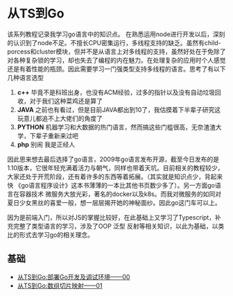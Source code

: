 # 从TS到Go
该系列教程记录我学习go语言中的知识点。
在熟悉运用node进行开发以后，深刻的认识到了node不足。不擅长CPU密集运行，多线程支持的缺乏。虽然有child-porcess和cluster模块，但并不是从语言上对多线程的支持，虽然好处在于免除了对各种复杂锁的学习，却也失去了编程的内在魅力。在处理复杂的应用时个人感觉还是有着性能的瓶颈。因此需要学习一门强类型支持多线程的语言。思考了有以下几种语言选型
1. **c++** 毕竟不是科班出身，也没有ACM经验，过多的指针以及没有自动垃圾回收，对于我们这种菜鸡还是算了
2. **JAVA** 之前也有看过，但是目前JAVA都出到10了，我估摸着下半辈子研究这玩意儿都追不上大佬们的角度了
3. **PYTHON** 机器学习和大数据的热门语言，然而搞这些门槛很高，无奈渣渣大学，下辈子重新来过吧
4. **php** 别闹 我是正经人

因此思来想去最后选择了go语言，2009年go语言发布开源，截至今日发布的是1.10版本，它很年轻充满着活力与朝气，同样也带着天坑。目前相关的教程较少，大家还处于开荒阶段，还有着许多的东西等着拓展。（其实就是知识点少，背起来快 《go语言程序设计》这本书薄薄的一本比其他书页数少多了）。另一方面go语言在容器技术 微服务大放光彩，著名的docker以及k8s。而我对微服务的如同对夏日少女黑丝的喜爱一般，想一层层揭开她的神秘面纱。因此go这门车可以上。

因为是前端入门，所以对JS的掌握比较好，在此基础上又学习了Typescript，补充完整了类型语言的学习，涉及了OOP 泛型 反射等相关知识，以此为基础，以类比的形式去学习go的相关理念。

## 基础
* [从TS到Go:部署Go开发及调试环境——00](./docs/部署Go开发及调试环境.md)
* [从TS到Go:数组切片映射——01](./docs/数组切片映射.md)